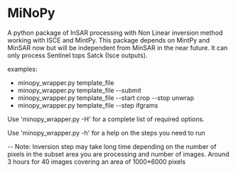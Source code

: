 # MiNoPy

A python package of InSAR processing with Non Linear inversion method working with ISCE and MintPy.
This package depends on MintPy and MinSAR now but will be independent from MinSAR in the near future.
It can only process Sentinel tops Satck (Isce outputs).


examples:

- minopy_wrapper.py template_file
- minopy_wrapper.py template_file --submit
- minopy_wrapper.py template_file --start crop --stop unwrap
- minopy_wrapper.py template_file --step ifgrams


Use 'minopy_wrapper.py -H' for a complete list of required options.

Use 'minopy_wrapper.py -h' for a help on the steps you need to run 

-- Note:
Inversion step may take long time depending on the number of pixels in the subset area you are processing and number of images. Around 3 hours for 40 images covering an area of 1000*6000 pixels






